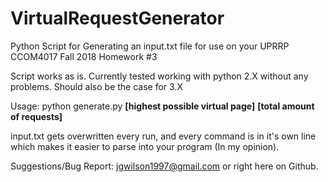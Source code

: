 # VirtualRequestGenerator
Python Script for Generating an input.txt file for use on your UPRRP CCOM4017 Fall 2018 Homework #3

Script works as is. Currently tested working with python 2.X without any problems. Should also be the case for 3.X

Usage: python generate.py **[highest possible virtual page]** **[total amount of requests]**

input.txt gets overwritten every run, and every command is in it's own line which makes it easier to parse into your program (In my opinion).

Suggestions/Bug Report: jgwilson1997@gmail.com or right here on Github.
